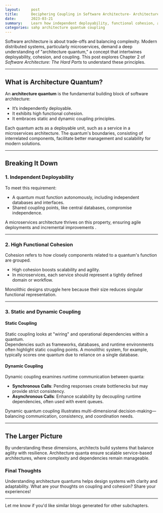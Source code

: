 ```yaml
---
layout:     post    
title:      Deciphering Coupling in Software Architecture- Architecture Quantum Explored    
date:       2023-03-21    
summary:    Learn how independent deployability, functional cohesion, and coupling help define architecture quanta for robust distributed systems.    
categories: sahp architecture quantum coupling
---
```


Software architecture is about trade-offs and balancing complexity. Modern distributed systems, particularly microservices, demand a deep understanding of "architecture quantum," a concept that intertwines deployability, cohesion, and coupling. This post explores Chapter 2 of *Software Architecture: The Hard Parts* to understand these principles.
   
---

## **What is Architecture Quantum?**

An **architecture quantum** is the fundamental building block of software architecture:
- It’s independently deployable.
- It exhibits high functional cohesion.
- It embraces static and dynamic coupling principles.

Each quantum acts as a deployable unit, such as a service in a microservices architecture. The quantum's boundaries, consisting of interrelated components, facilitate better management and scalability for modern solutions.
   
---

## **Breaking It Down**

### 1. **Independent Deployability**
To meet this requirement:
- A quantum must function autonomously, including independent databases and interfaces.
- Shared coupling points, like central databases, compromise independence.

A microservices architecture thrives on this property, ensuring agile deployments and incremental improvements .
   
---

### 2. **High Functional Cohesion**
Cohesion refers to how closely components related to a quantum's function are grouped.
- High cohesion boosts scalability and agility.
- In microservices, each service should represent a tightly defined domain or workflow.

Monolithic designs struggle here because their size reduces singular functional representation.
   
---

### 3. **Static and Dynamic Coupling**

#### **Static Coupling**
Static coupling looks at "wiring" and operational dependencies within a quantum.    
Dependencies such as frameworks, databases, and runtime environments often highlight static coupling points. A monolithic system, for example, typically scores one quantum due to reliance on a single database.

#### **Dynamic Coupling**
Dynamic coupling examines runtime communication between quanta:
- **Synchronous Calls**: Pending responses create bottlenecks but may provide strict consistency.
- **Asynchronous Calls**: Enhance scalability by decoupling runtime dependencies, often used with event queues.

Dynamic quantum coupling illustrates multi-dimensional decision-making—balancing communication, consistency, and coordination needs.
   
---

## **The Larger Picture**

By understanding these dimensions, architects build systems that balance agility with resilience. Architecture quanta ensure scalable service-based architectures, where complexity and dependencies remain manageable.

### Final Thoughts
Understanding architecture quantums helps design systems with clarity and adaptability. What are your thoughts on coupling and cohesion? Share your experiences!
  
---  

Let me know if you'd like similar blogs generated for other subchapters.